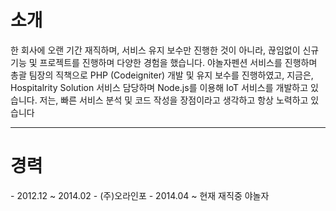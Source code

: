 <h1>소개</h1>
한 회사에 오랜 기간 재직하며, 서비스 유지 보수만 진행한 것이 아니라, 끊임없이 신규 기능 및 프로젝트를 진행하며 다양한 경험을 했습니다.
야놀자펜션 서비스를 진행하며 총괄 팀장의 직책으로 PHP (Codeigniter) 개발 및 유지 보수를 진행하였고,
지금은, Hospitalrity Solution 서비스 담당하며 Node.js를 이용해 IoT 서비스를 개발하고 있습니다.
저는, 빠른 서비스 분석 및 코드 작성을 장점이라고 생각하고 항상 노력하고 있습니다
<hr />
<h1>경력</h1>
- 2012.12 ~ 2014.02 - (주)오라인포
- 2014.04 ~ 현재 재직중 야놀자
